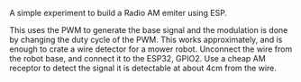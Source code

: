 A simple experiment to build a Radio AM emiter using ESP.

This uses the PWM to generate the base signal and the modulation is done by changing the duty cycle of the PWM.
This works approximately, and is enough to crate a wire detector for a mower robot.
Unconnect the wire from the robot base, and connect it to the ESP32, GPIO2. Use a cheap AM receptor to detect the signal it is detectable at about 4cm from the wire.